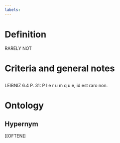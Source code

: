 ```yaml
---
labels: 
---
```


# Definition
RARELY NOT
# Criteria and general notes
## 
LEIBNIZ 6.4 P. 31: P l e r u m q u e, id est raro non.
# Ontology

## Hypernym
[[OFTEN]]